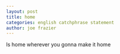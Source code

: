 ```yaml
---
layout: post
title: home
categories: english catchphrase statement
author: joe frazier
---
```

Is home wherever you gonna make it home
